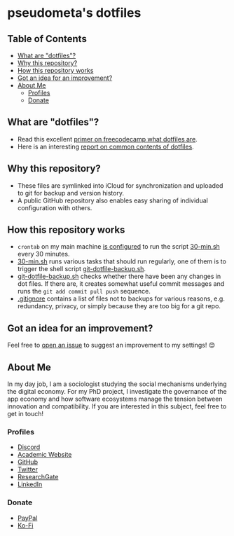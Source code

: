 # pseudometa's dotfiles

## Table of Contents
<!-- MarkdownTOC -->

- [What are "dotfiles"?](#what-are-dotfiles)
- [Why this repository?](#why-this-repository)
- [How this repository works](#how-this-repository-works)
- [Got an idea for an improvement?](#got-an-idea-for-an-improvement)
- [About Me](#about-me)
	- [Profiles](#profiles)
	- [Donate](#donate)

<!-- /MarkdownTOC -->
## What are "dotfiles"?
- Read this excellent [primer on freecodecamp what dotfiles are](https://www.freecodecamp.org/news/dotfiles-what-is-a-dot-file-and-how-to-create-it-in-mac-and-linux/).
- Here is an interesting [report on common contents of dotfiles](https://github.com/Kharacternyk/dotcommon).

## Why this repository?
- These files are symlinked into iCloud for synchronization and uploaded to git for backup and version history.
- A public GitHub repository also enables easy sharing of individual configuration with others.

## How this repository works
- `crontab` on my main machine [is configured](Cron%20Jobs/30-min.sh) to run the script [30-min.sh](Cron%20Jobs/30-min.sh) every 30 minutes.
- [30-min.sh](Cron%20Jobs/30-min.sh) runs various tasks that should run regularly, one of them is to trigger the shell script [git-dotfile-backup.sh](git-dotfile-backup.sh).
- [git-dotfile-backup.sh](git-dotfile-backup.sh) checks whether there have been any changes in dot files. If there are, it creates somewhat useful commit messages and runs the `git add commit pull push` sequence.
- [.gitignore](.gitignore) contains a list of files not to backups for various reasons, e.g. redundancy, privacy, or simply because they are too big for a git repo.

## Got an idea for an improvement?
Feel free to [open an issue](https://github.com/chrisgrieser/dotfiles/issues) to suggest an improvement to my settings! :blush:

## About Me
In my day job, I am a sociologist studying the social mechanisms underlying the digital economy. For my PhD project, I investigate the governance of the app economy and how software ecosystems manage the tension between innovation and compatibility. If you are interested in this subject, feel free to get in touch!

<!-- markdown-link-check-disable -->

### Profiles
- [Discord](https://discordapp.com/users/462774483044794368/)
- [Academic Website](https://chris-grieser.de/)
- [GitHub](https://github.com/chrisgrieser/)
- [Twitter](https://twitter.com/pseudo_meta)
- [ResearchGate](https://www.researchgate.net/profile/Christopher-Grieser)
- [LinkedIn](https://www.linkedin.com/in/christopher-grieser-ba693b17a/)

### Donate
- [PayPal](https://www.paypal.com/PayPalme/ChrisGrieser)
- [Ko-Fi](https://ko-fi.com/pseudometa)
